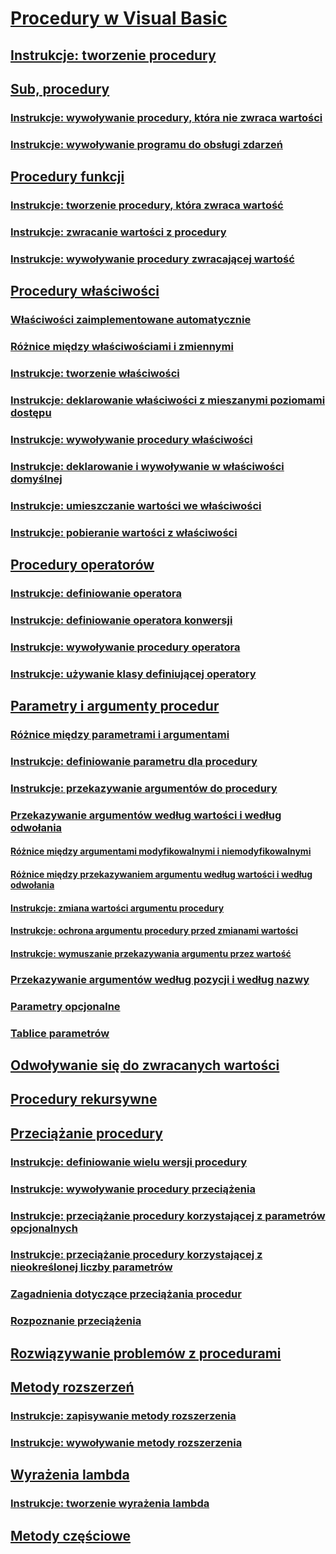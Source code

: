 # [Procedury w Visual Basic](index.md)
## [Instrukcje: tworzenie procedury](how-to-create-a-procedure.md)
## [Sub, procedury](sub-procedures.md)
### [Instrukcje: wywoływanie procedury, która nie zwraca wartości](how-to-call-a-procedure-that-does-not-return-a-value.md)
### [Instrukcje: wywoływanie programu do obsługi zdarzeń](how-to-call-an-event-handler.md)
## [Procedury funkcji](function-procedures.md)
### [Instrukcje: tworzenie procedury, która zwraca wartość](how-to-create-a-procedure-that-returns-a-value.md)
### [Instrukcje: zwracanie wartości z procedury](how-to-return-a-value-from-a-procedure.md)
### [Instrukcje: wywoływanie procedury zwracającej wartość](how-to-call-a-procedure-that-returns-a-value.md)
## [Procedury właściwości](property-procedures.md)
### [Właściwości zaimplementowane automatycznie](auto-implemented-properties.md)
### [Różnice między właściwościami i zmiennymi](differences-between-properties-and-variables.md)
### [Instrukcje: tworzenie właściwości](how-to-create-a-property.md)
### [Instrukcje: deklarowanie właściwości z mieszanymi poziomami dostępu](how-to-declare-a-property-with-mixed-access-levels.md)
### [Instrukcje: wywoływanie procedury właściwości](how-to-call-a-property-procedure.md)
### [Instrukcje: deklarowanie i wywoływanie w właściwości domyślnej](how-to-declare-and-call-a-default-property.md)
### [Instrukcje: umieszczanie wartości we właściwości](how-to-put-a-value-in-a-property.md)
### [Instrukcje: pobieranie wartości z właściwości](how-to-get-a-value-from-a-property.md)
## [Procedury operatorów](operator-procedures.md)
### [Instrukcje: definiowanie operatora](how-to-define-an-operator.md)
### [Instrukcje: definiowanie operatora konwersji](how-to-define-a-conversion-operator.md)
### [Instrukcje: wywoływanie procedury operatora](how-to-call-an-operator-procedure.md)
### [Instrukcje: używanie klasy definiującej operatory](how-to-use-a-class-that-defines-operators.md)
## [Parametry i argumenty procedur](procedure-parameters-and-arguments.md)
### [Różnice między parametrami i argumentami](differences-between-parameters-and-arguments.md)
### [Instrukcje: definiowanie parametru dla procedury](how-to-define-a-parameter-for-a-procedure.md)
### [Instrukcje: przekazywanie argumentów do procedury](how-to-pass-arguments-to-a-procedure.md)
### [Przekazywanie argumentów według wartości i według odwołania](passing-arguments-by-value-and-by-reference.md)
#### [Różnice między argumentami modyfikowalnymi i niemodyfikowalnymi](differences-between-modifiable-and-nonmodifiable-arguments.md)
#### [Różnice między przekazywaniem argumentu według wartości i według odwołania](differences-between-passing-an-argument-by-value-and-by-reference.md)
#### [Instrukcje: zmiana wartości argumentu procedury](how-to-change-the-value-of-a-procedure-argument.md)
#### [Instrukcje: ochrona argumentu procedury przed zmianami wartości](how-to-protect-a-procedure-argument-against-value-changes.md)
#### [Instrukcje: wymuszanie przekazywania argumentu przez wartość](how-to-force-an-argument-to-be-passed-by-value.md)
### [Przekazywanie argumentów według pozycji i według nazwy](passing-arguments-by-position-and-by-name.md)
### [Parametry opcjonalne](optional-parameters.md)
### [Tablice parametrów](parameter-arrays.md)
## [Odwoływanie się do zwracanych wartości](ref-return-values.md)
## [Procedury rekursywne](recursive-procedures.md)
## [Przeciążanie procedury](procedure-overloading.md)
### [Instrukcje: definiowanie wielu wersji procedury](how-to-define-multiple-versions-of-a-procedure.md)
### [Instrukcje: wywoływanie procedury przeciążenia](how-to-call-an-overloaded-procedure.md)
### [Instrukcje: przeciążanie procedury korzystającej z parametrów opcjonalnych](how-to-overload-a-procedure-that-takes-optional-parameters.md)
### [Instrukcje: przeciążanie procedury korzystającej z nieokreślonej liczby parametrów](how-to-overload-a-procedure-that-takes-an-indefinite-number-of-parameters.md)
### [Zagadnienia dotyczące przeciążania procedur](considerations-in-overloading-procedures.md)
### [Rozpoznanie przeciążenia](overload-resolution.md)
## [Rozwiązywanie problemów z procedurami](troubleshooting-procedures.md)
## [Metody rozszerzeń](extension-methods.md)
### [Instrukcje: zapisywanie metody rozszerzenia](how-to-write-an-extension-method.md)
### [Instrukcje: wywoływanie metody rozszerzenia](how-to-call-an-extension-method.md)
## [Wyrażenia lambda](lambda-expressions.md)
### [Instrukcje: tworzenie wyrażenia lambda](how-to-create-a-lambda-expression.md)
## [Metody częściowe](partial-methods.md)
